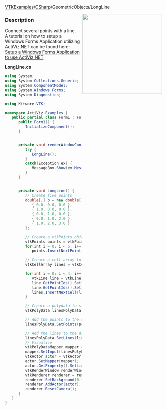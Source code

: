 [VTKExamples](/index/)/[CSharp](/CSharp)/GeometricObjects/LongLine

<img align="right" src="https://github.com/lorensen/VTKExamples/blob/gh-pages/Testing/Baseline/GeometricObjects/TestLongLine.png?raw=true" width="256" />

### Description
Connect several points with a line.<br />
A tutorial on how to setup a Windows Forms Application utilizing ActiViz.NET can be found here: [Setup a Windows Forms Application to use ActiViz.NET](http://www.vtk.org/Wiki/VTK/CSharp/ActiViz.NET)

**LongLine.cs**
```csharp
using System;
using System.Collections.Generic;
using System.ComponentModel;
using System.Windows.Forms;
using System.Diagnostics;

using Kitware.VTK;

namespace ActiViz.Examples {
   public partial class Form1 : Form {
      public Form1() {
         InitializeComponent();
      }


      private void renderWindowControl1_Load(object sender, EventArgs e) {
         try {
            LongLine();
         }
         catch(Exception ex) {
            MessageBox.Show(ex.Message, "Exception", MessageBoxButtons.OK);
         }
      }


      private void LongLine() {
         // Create five points 
         double[,] p = new double[,] { 
            { 0.0, 0.0, 0.0 }, 
            { 1.0, 0.0, 0.0 },
            { 0.0, 1.0, 0.0 },
            { 0.0, 1.0, 2.0 },
            { 1.0, 2.0, 3.0 }
         };

         // Create a vtkPoints object and store the points in it
         vtkPoints points = vtkPoints.New();
         for(int i = 0; i < 5; i++)
            points.InsertNextPoint(p[i, 0], p[i, 1], p[i, 2]);

         // Create a cell array to store the lines in and add the lines to it
         vtkCellArray lines = vtkCellArray.New();

         for(int i = 0; i < 4; i++) {
            vtkLine line = vtkLine.New();
            line.GetPointIds().SetId(0, i);
            line.GetPointIds().SetId(1, i + 1);
            lines.InsertNextCell(line);
         }

         // Create a polydata to store everything in
         vtkPolyData linesPolyData = vtkPolyData.New();

         // Add the points to the dataset
         linesPolyData.SetPoints(points);

         // Add the lines to the dataset
         linesPolyData.SetLines(lines);
         // Visualize
         vtkPolyDataMapper mapper = vtkPolyDataMapper.New();
         mapper.SetInput(linesPolyData);
         vtkActor actor = vtkActor.New();
         actor.SetMapper(mapper);
         actor.GetProperty().SetLineWidth(4);
         vtkRenderWindow renderWindow = renderWindowControl1.RenderWindow;
         vtkRenderer renderer = renderWindow.GetRenderers().GetFirstRenderer();
         renderer.SetBackground(0.2, 0.3, 0.4);
         renderer.AddActor(actor);
         renderer.ResetCamera();
      }
   }
}
```
